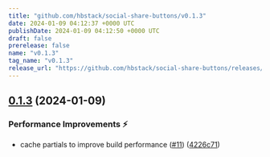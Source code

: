 ```yaml
---
title: "github.com/hbstack/social-share-buttons/v0.1.3"
date: 2024-01-09 04:12:37 +0000 UTC
publishDate: 2024-01-09 04:12:50 +0000 UTC
draft: false
prerelease: false
name: "v0.1.3"
tag_name: "v0.1.3"
release_url: "https://github.com/hbstack/social-share-buttons/releases/tag/v0.1.3"
---
```


## [0.1.3](https://github.com/hbstack/social-share-buttons/compare/v0.1.2...v0.1.3) (2024-01-09)


### Performance Improvements ⚡️

* cache partials to improve build performance ([#11](https://github.com/hbstack/social-share-buttons/issues/11)) ([4226c71](https://github.com/hbstack/social-share-buttons/commit/4226c7175ef42329143a99e008e73c9457036d99))
